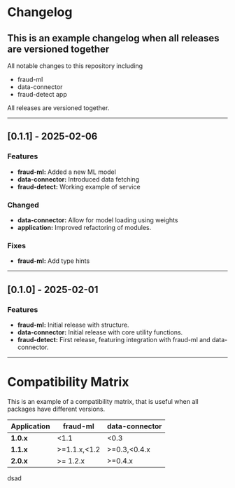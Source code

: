 # Changelog
This is an example changelog when all releases are 
versioned together
---

All notable changes to this repository including 
- fraud-ml
- data-connector
- fraud-detect app

All releases are versioned together.

---

## [0.1.1] - 2025-02-06

### Features
- **fraud-ml:** Added a new ML model
- **data-connector:** Introduced data fetching
- **fraud-detect:** Working example of service

### Changed
- **data-connector:** Allow for model loading using weights
- **application:** Improved refactoring of modules.

### Fixes
- **fraud-ml:** Add type hints

---

## [0.1.0] - 2025-02-01

### Features
- **fraud-ml:** Initial release with structure.
- **data-connector:** Initial release with core utility functions.
- **fraud-detect:** First release, featuring integration with 
fraud-ml and data-connector.

---

# Compatibility Matrix

This is an example of a compatibility matrix, that is useful
when all packages have different versions.


| Application | fraud-ml       | data-connector |
|-------------|----------------|----------------|
| **1.0.x**   | \<1.1          | \<0.3          |
| **1.1.x**   | \>=1.1.x,\<1.2 | \>=0.3,\<0.4.x |
| **2.0.x**   | \>= 1.2.x      | \>=0.4.x       |

dsad